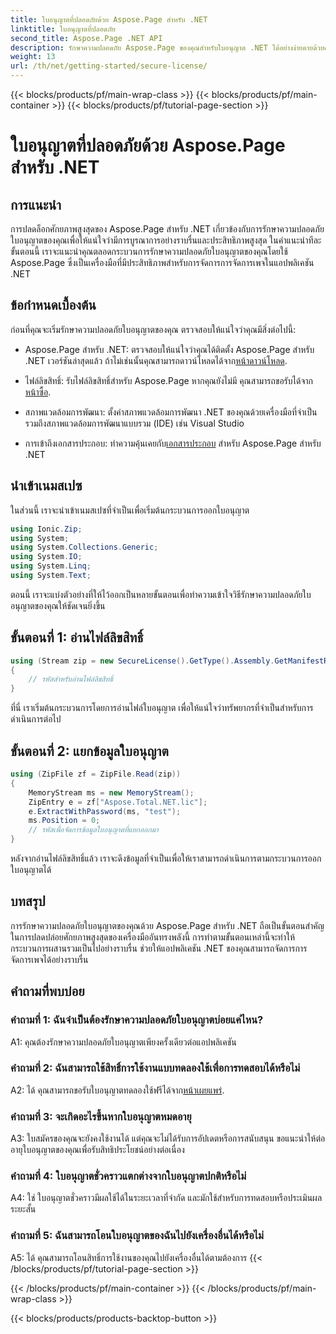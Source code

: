 ```yaml
---
title: ใบอนุญาตที่ปลอดภัยด้วย Aspose.Page สำหรับ .NET
linktitle: ใบอนุญาตที่ปลอดภัย
second_title: Aspose.Page .NET API
description: รักษาความปลอดภัย Aspose.Page ของคุณสำหรับใบอนุญาต .NET ได้อย่างง่ายดายด้วยคำแนะนำทีละขั้นตอนของเรา ปลดล็อกศักยภาพเต็มรูปแบบสำหรับการจัดการเพจอย่างราบรื่นในแอปพลิเคชัน .NET ของคุณ
weight: 13
url: /th/net/getting-started/secure-license/
---
```


{{< blocks/products/pf/main-wrap-class >}}
{{< blocks/products/pf/main-container >}}
{{< blocks/products/pf/tutorial-page-section >}}

# ใบอนุญาตที่ปลอดภัยด้วย Aspose.Page สำหรับ .NET

## การแนะนำ

การปลดล็อกศักยภาพสูงสุดของ Aspose.Page สำหรับ .NET เกี่ยวข้องกับการรักษาความปลอดภัยใบอนุญาตของคุณเพื่อให้แน่ใจว่ามีการบูรณาการอย่างราบรื่นและประสิทธิภาพสูงสุด ในคำแนะนำทีละขั้นตอนนี้ เราจะแนะนำคุณตลอดกระบวนการรักษาความปลอดภัยใบอนุญาตของคุณโดยใช้ Aspose.Page ซึ่งเป็นเครื่องมือที่มีประสิทธิภาพสำหรับการจัดการการจัดการเพจในแอปพลิเคชัน .NET

## ข้อกำหนดเบื้องต้น

ก่อนที่คุณจะเริ่มรักษาความปลอดภัยใบอนุญาตของคุณ ตรวจสอบให้แน่ใจว่าคุณมีสิ่งต่อไปนี้:

-  Aspose.Page สำหรับ .NET: ตรวจสอบให้แน่ใจว่าคุณได้ติดตั้ง Aspose.Page สำหรับ .NET เวอร์ชันล่าสุดแล้ว ถ้าไม่เช่นนั้นคุณสามารถดาวน์โหลดได้จาก[หน้าดาวน์โหลด](https://releases.aspose.com/page/net/).

-  ไฟล์ลิขสิทธิ์: รับไฟล์ลิขสิทธิ์สำหรับ Aspose.Page หากคุณยังไม่มี คุณสามารถขอรับได้จาก[หน้าซื้อ](https://purchase.aspose.com/buy).

- สภาพแวดล้อมการพัฒนา: ตั้งค่าสภาพแวดล้อมการพัฒนา .NET ของคุณด้วยเครื่องมือที่จำเป็น รวมถึงสภาพแวดล้อมการพัฒนาแบบรวม (IDE) เช่น Visual Studio

-  การเข้าถึงเอกสารประกอบ: ทำความคุ้นเคยกับ[เอกสารประกอบ](https://reference.aspose.com/page/net/) สำหรับ Aspose.Page สำหรับ .NET

## นำเข้าเนมสเปซ

ในส่วนนี้ เราจะนำเข้าเนมสเปซที่จำเป็นเพื่อเริ่มต้นกระบวนการออกใบอนุญาต


```csharp
using Ionic.Zip;
using System;
using System.Collections.Generic;
using System.IO;
using System.Linq;
using System.Text;
```

ตอนนี้ เราจะแบ่งตัวอย่างที่ให้ไว้ออกเป็นหลายขั้นตอนเพื่อทำความเข้าใจวิธีรักษาความปลอดภัยใบอนุญาตของคุณให้ชัดเจนยิ่งขึ้น

## ขั้นตอนที่ 1: อ่านไฟล์ลิขสิทธิ์

```csharp
using (Stream zip = new SecureLicense().GetType().Assembly.GetManifestResourceStream("Aspose.Total.NET.lic.zip"))
{
    // รหัสสำหรับอ่านไฟล์ลิขสิทธิ์
}
```

ที่นี่ เราเริ่มต้นกระบวนการโดยการอ่านไฟล์ใบอนุญาต เพื่อให้แน่ใจว่าทรัพยากรที่จำเป็นสำหรับการดำเนินการต่อไป

## ขั้นตอนที่ 2: แยกข้อมูลใบอนุญาต

```csharp
using (ZipFile zf = ZipFile.Read(zip))
{
    MemoryStream ms = new MemoryStream();
    ZipEntry e = zf["Aspose.Total.NET.lic"];
    e.ExtractWithPassword(ms, "test");
    ms.Position = 0;
    // รหัสเพื่อจัดการข้อมูลใบอนุญาตที่แยกออกมา
}
```

หลังจากอ่านไฟล์ลิขสิทธิ์แล้ว เราจะดึงข้อมูลที่จำเป็นเพื่อให้เราสามารถดำเนินการตามกระบวนการออกใบอนุญาตได้

## บทสรุป

การรักษาความปลอดภัยใบอนุญาตของคุณด้วย Aspose.Page สำหรับ .NET ถือเป็นขั้นตอนสำคัญในการปลดปล่อยศักยภาพสูงสุดของเครื่องมืออันทรงพลังนี้ การทำตามขั้นตอนเหล่านี้จะทำให้กระบวนการผสานรวมเป็นไปอย่างราบรื่น ช่วยให้แอปพลิเคชัน .NET ของคุณสามารถจัดการการจัดการเพจได้อย่างราบรื่น

## คำถามที่พบบ่อย

### คำถามที่ 1: ฉันจำเป็นต้องรักษาความปลอดภัยใบอนุญาตบ่อยแค่ไหน?

A1: คุณต้องรักษาความปลอดภัยใบอนุญาตเพียงครั้งเดียวต่อแอปพลิเคชัน

### คำถามที่ 2: ฉันสามารถใช้สิทธิ์การใช้งานแบบทดลองใช้เพื่อการทดสอบได้หรือไม่

 A2: ได้ คุณสามารถขอรับใบอนุญาตทดลองใช้ฟรีได้จาก[หน้าเผยแพร่](https://releases.aspose.com/).

### คำถามที่ 3: จะเกิดอะไรขึ้นหากใบอนุญาตหมดอายุ

A3: ใบสมัครของคุณจะยังคงใช้งานได้ แต่คุณจะไม่ได้รับการอัปเดตหรือการสนับสนุน ขอแนะนำให้ต่ออายุใบอนุญาตของคุณเพื่อรับสิทธิประโยชน์อย่างต่อเนื่อง

### คำถามที่ 4: ใบอนุญาตชั่วคราวแตกต่างจากใบอนุญาตปกติหรือไม่

A4: ใช่ ใบอนุญาตชั่วคราวมีผลใช้ได้ในระยะเวลาที่จำกัด และมักใช้สำหรับการทดสอบหรือประเมินผลระยะสั้น

### คำถามที่ 5: ฉันสามารถโอนใบอนุญาตของฉันไปยังเครื่องอื่นได้หรือไม่

A5: ได้ คุณสามารถโอนสิทธิ์การใช้งานของคุณไปยังเครื่องอื่นได้ตามต้องการ
{{< /blocks/products/pf/tutorial-page-section >}}

{{< /blocks/products/pf/main-container >}}
{{< /blocks/products/pf/main-wrap-class >}}

{{< blocks/products/products-backtop-button >}}
